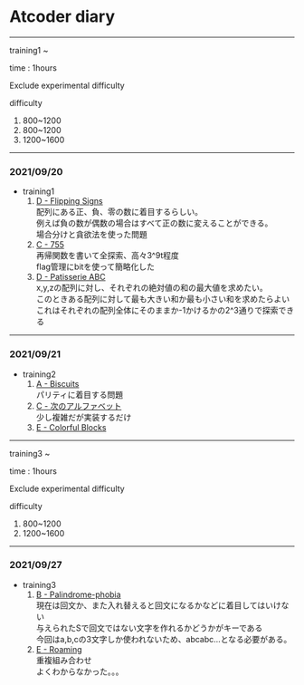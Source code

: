 # Atcoder diary


___ 

training1 ~

time : 1hours

Exclude experimental difficulty

difficulty
1. 800~1200
2. 800~1200
3. 1200~1600

___
### 2021/09/20  
- training1  
    1. [D - Flipping Signs](https://atcoder.jp/contests/abc125/tasks/abc125_d)  
    配列にある正、負、零の数に着目するらしい。  
    例えば負の数が偶数の場合はすべて正の数に変えることができる。  
    場合分けと貪欲法を使った問題
    2. [C - 755](https://atcoder.jp/contests/abc114/tasks/abc114_c)  
    再帰関数を書いて全探索、高々3^9t程度  
    flag管理にbitを使って簡略化した
    3. [D - Patisserie ABC](https://atcoder.jp/contests/abc100/tasks/abc100_d)  
    x,y,zの配列に対し、それぞれの絶対値の和の最大値を求めたい。  
    このときある配列に対して最も大きい和か最も小さい和を求めたらよい  
    これはそれぞれの配列全体にそのままか-1かけるかの2^3通りで探索できる


___
### 2021/09/21  
- training2  
    1. [A - Biscuits](https://atcoder.jp/contests/agc017/tasks/agc017_a)  
    パリティに着目する問題
    2. [C - 次のアルファベット](https://atcoder.jp/contests/code-festival-2016-quala/tasks/codefestival_2016_qualA_c)  
    少し複雑だが実装するだけ  
    3. [E - Colorful Blocks](https://atcoder.jp/contests/abc167/tasks/abc167_e)  


___ 

training3 ~

time : 1hours

Exclude experimental difficulty

difficulty
1. 800~1200
2. 1200~1600


___

### 2021/09/27  
- training3  
    1. [B - Palindrome-phobia](https://atcoder.jp/contests/cf17-final/tasks/cf17_final_b)  
    現在は回文か、また入れ替えると回文になるかなどに着目してはいけない  
    与えられたSで回文ではない文字を作れるかどうかがキーである  
    今回はa,b,cの3文字しか使われないため、abcabc...となる必要がある。
    2. [E - Roaming](https://atcoder.jp/contests/abc156/tasks/abc156_e)  
    重複組み合わせ  
    よくわからなかった。。。